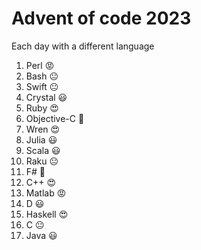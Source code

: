 # Advent of code 2023

Each day with a different language

1. Perl 😡
2. Bash 😐
3. Swift 😐
4. Crystal 😃
5. Ruby 😍
6. Objective-C 💩
7. Wren 😍
8. Julia 😃
9. Scala 😃
10. Raku 😐
11. F# 💩
12. C++ 😍
13. Matlab 😡
14. D 😃
15. Haskell 😍
16. C 😐
17. Java 😃